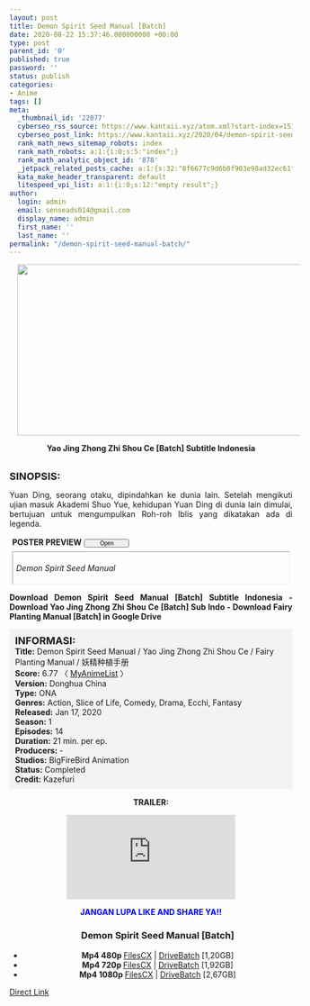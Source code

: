 ```yaml
---
layout: post
title: Demon Spirit Seed Manual [Batch]
date: 2020-08-22 15:37:46.000000000 +00:00
type: post
parent_id: '0'
published: true
password: ''
status: publish
categories:
- Anime
tags: []
meta:
  _thumbnail_id: '22077'
  cyberseo_rss_source: https://www.kantaii.xyz/atom.xml?start-index=151&max-results=150
  cyberseo_post_link: https://www.kantaii.xyz/2020/04/demon-spirit-seed-manual-batch.html
  rank_math_news_sitemap_robots: index
  rank_math_robots: a:1:{i:0;s:5:"index";}
  rank_math_analytic_object_id: '878'
  _jetpack_related_posts_cache: a:1:{s:32:"8f6677c9d6b0f903e98ad32ec61f8deb";a:2:{s:7:"expires";i:1654188526;s:7:"payload";a:3:{i:0;a:1:{s:2:"id";i:26643;}i:1;a:1:{s:2:"id";i:26639;}i:2;a:1:{s:2:"id";i:26637;}}}}
  kata_make_header_transparent: default
  litespeed_vpi_list: a:1:{i:0;s:12:"empty result";}
author:
  login: admin
  email: senseads014@gmail.com
  display_name: admin
  first_name: ''
  last_name: ''
permalink: "/demon-spirit-seed-manual-batch/"
---
```

<div class="separator" style="clear: both; text-align: center;"><a href="https://1.bp.blogspot.com/-8oQoSgSfPC8/XpjbllbrMMI/AAAAAAAACiM/P7tIBL_ZfRsgalOBQwtJWAMAtqnSTlUZQCLcBGAsYHQ/s1600/Demon%2BSpirit%2BSeed%2BManual%2Ba.jpg" imageanchor="1" style="margin-left: 1em; margin-right: 1em;"><img border="0" data-original-height="580" data-original-width="1219" height="304" src="{{ site.baseurl }}/assets/2020/08/Demon%2BSpirit%2BSeed%2BManual%2Ba.jpg" width="640" /></a></div>
<p>
<div style="text-align: center;"><b>Yao Jing Zhong Zhi Shou Ce [Batch] Subtitle Indonesia</b><br /><b><br /></b></div>
<p><b><span style="font-size: large;">SINOPSIS:</span></b>
<div style="text-align: justify;">Yuan Ding, seorang otaku, dipindahkan ke dunia lain. Setelah mengikuti ujian masuk Akademi Shuo Yue, kehidupan Yuan Ding di dunia lain dimulai, bertujuan untuk mengumpulkan Roh-roh Iblis yang dikatakan ada di legenda.</p>
<p><a name="more"></a>
<div>
<div style="margin: 5px;">
<div class="smallfont" style="margin-bottom: 2px;"><span style="font-weight: bold;">POSTER PREVIEW</span><input onclick="if (this.parentNode.parentNode.getElementsByTagName('div')[1].getElementsByTagName('div')[0].style.display != '') { this.parentNode.parentNode.getElementsByTagName('div')[1].getElementsByTagName('div')[0].style.display = ''; this.innerText = ''; this.value = ' Close..'; } else { this.parentNode.parentNode.getElementsByTagName('div')[1].getElementsByTagName('div')[0].style.display = 'none'; this.innerText = ''; this.value = ' Clik Here'; }" style="font-size: 10px; margin: 5px; padding: 0px; width: 80px;" type="button" value="Open" /></div>
<div class="alt2" style="border: 1px inset; margin: 0px; padding: 6px;">
<div style="display: none;">
<div class="separator" style="clear: both; text-align: center;"><a href="https://1.bp.blogspot.com/-wElH5TzGpoM/XpjbrnmuFPI/AAAAAAAACiU/QQscbb-uJPwb449t049wpOM3drI5a-0GQCLcBGAsYHQ/s1600/Demon%2BSpirit%2BSeed%2BManual%2Bb.jpg" imageanchor="1" style="margin-left: 1em; margin-right: 1em;"><img border="0" data-original-height="1133" data-original-width="1600" height="452" src="{{ site.baseurl }}/assets/2020/08/Demon%2BSpirit%2BSeed%2BManual%2Bb.jpg" width="640" /></a></div>
<p>
<div class="separator" style="clear: both; text-align: center;"><a href="https://1.bp.blogspot.com/-92QyRzDZqvE/XpjbrW4bL5I/AAAAAAAACiQ/0mGGliJoCkgKxOQN4T59N3AMkVVP4oHCgCLcBGAsYHQ/s1600/Demon%2BSpirit%2BSeed%2BManual%2Bc.jpg" imageanchor="1" style="margin-left: 1em; margin-right: 1em;"><img border="0" data-original-height="720" data-original-width="1152" height="400" src="{{ site.baseurl }}/assets/2020/08/Demon%2BSpirit%2BSeed%2BManual%2Bc.jpg" width="640" /></a></div>
</div>
<p><em>Demon Spirit Seed Manual</em></div>
</div>
</div>
<p><b>Download Demon Spirit Seed Manual [Batch] Subtitle Indonesia - Download Yao Jing Zhong Zhi Shou Ce [Batch] Sub Indo - Download Fairy Planting Manual [Batch] in Google Drive</b></div>
<p>
<div style="background-color: #f3f3f3; padding: 10px; text-align: left;"><b><span style="font-size: large;">INFORMASI:</span></b><br /><b>Title:</b> Demon Spirit Seed Manual / Yao Jing Zhong Zhi Shou Ce / Fairy Planting Manual / 妖精种植手册<br /><b>Score:</b> 6.77 〈 <a href="https://myanimelist.net/anime/41093/Yao_Jing_Zhong_Zhi_Shou_Ce?q=Demon%20Spirit%20Seed%20Manual" target="_blank" rel="noopener">MyAnimeList</a> 〉<br /><b>Version:</b> Donghua China<br /><b>Type:</b> ONA<br /><b>Genres:</b> Action, Slice of Life, Comedy, Drama, Ecchi, Fantasy<br /><b>Released:</b> Jan 17, 2020<br /><b>Season:</b> 1<br /><b>Episodes:</b> 14<br /><b>Duration:</b> 21 min. per ep.<br /><b>Producers:</b> -<br /><b>Studios:</b> BigFireBird Animation<br /><b>Status:</b> Completed<br /><b>Credit:</b> Kazefuri</div>
<p>
<div style="text-align: center;"><b>TRAILER:</b></div>
<p>
<div style="text-align: center;">
<div class="videoyoutube">
<div class="video-responsive"><iframe allowfullscreen="1" class="embedded-video-large" frameborder="0" src="https://www.youtube.com/embed/3bp82Ph3S3U?rel=0"></iframe></div>
</div>
<p>
<div style="text-align: center;"><b><span style="color: blue;">JANGAN LUPA LIKE AND SHARE YA!!</span></b></div>
<div class="dl">
<ul />
<h3 style="text-align: center;">Demon Spirit Seed Manual [Batch]</h3>
<li style="text-align: center;"><b>Mp4 480p </b><a href="https://www.autoratio.com/Kpf67NI0A" target="_blank" rel="noopener">FilesCX</a> | <a href="https://www.autoratio.com/hv9c" target="_blank" rel="noopener">DriveBatch</a> [1,20GB]</li>
<li style="text-align: center;"><b>Mp4 720p </b><a href="https://www.autoratio.com/rRSJo9Uu1" target="_blank" rel="noopener">FilesCX</a> | <a href="https://www.autoratio.com/xMRREn7" target="_blank" rel="noopener">DriveBatch</a> [1,92GB]</li>
<li style="text-align: center;"><b>Mp4 1080p </b><a href="https://www.autoratio.com/l2M" target="_blank" rel="noopener">FilesCX</a> | <a href="https://www.autoratio.com/51gcV0BpB4" target="_blank" rel="noopener">DriveBatch</a> [2,67GB]</li>
</div>
</div>
<link rel="stylesheet" href="https://cdnjs.cloudflare.com/ajax/libs/font-awesome/4.7.0/css/font-awesome.min.css" />
<div class="divbtn"> <a href="https://handymansurrender.com/fihup8buzv?key=94550f7ce39444073321dde3b8782f97" class="btn"><i class="fa fa-download"></i> Direct Link</a> </div>
